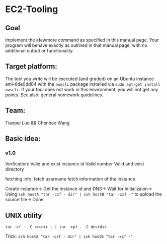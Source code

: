 # EC2-Tooling
## Goal
Implement the afewmore command as specified in this manual page.
Your program will behave exactly as outlined in that manual page, with no additional output or functionality.

## Target platform:

The tool you write will be executed (and graded) on an Ubuntu instance ami-6de0dd04 with the `awscli` package installed via `sudo apt-get install awscli`. If your tool does not work in this environment, you will not get any points. See also: general homework guidelines.

## Team:
Tianpei Luo && Chenhao Wang

## Basic idea:
### v1.0
Verfication:
Valid and exist instance id
Valid number
Valid and exist directory

fetching info:
fetch username
fetch information of the instance

Create instance->
Get the instance id and DNS->
Wait for initializaion->
Using `ssh hostA "tar -czf - dir" | ssh hostB "tar -xzf -"` to upload the source file->
Done

## UNIX utility
`tar -cf - -C srcdir . | tar -xpf - -C destdir`

Trick:
`ssh hostA "tar -czf - dir" | ssh hostB "tar -xzf -"`

